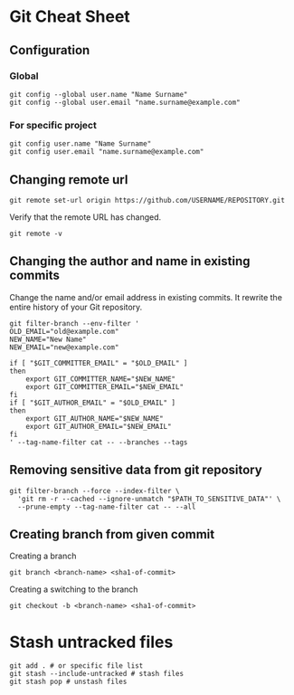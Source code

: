 # Git Cheat Sheet

## Configuration

### Global

```console
git config --global user.name "Name Surname"
git config --global user.email "name.surname@example.com"
```

### For specific project

```console
git config user.name "Name Surname"
git config user.email "name.surname@example.com"
```

## Changing remote url

```console
git remote set-url origin https://github.com/USERNAME/REPOSITORY.git
```

Verify that the remote URL has changed.

```
git remote -v
```

## Changing the author and name in existing commits

Change the name and/or email address in existing commits. It rewrite the entire history of your Git repository.

```console
git filter-branch --env-filter '
OLD_EMAIL="old@example.com"
NEW_NAME="New Name"
NEW_EMAIL="new@example.com"

if [ "$GIT_COMMITTER_EMAIL" = "$OLD_EMAIL" ]
then
    export GIT_COMMITTER_NAME="$NEW_NAME"
    export GIT_COMMITTER_EMAIL="$NEW_EMAIL"
fi
if [ "$GIT_AUTHOR_EMAIL" = "$OLD_EMAIL" ]
then
    export GIT_AUTHOR_NAME="$NEW_NAME"
    export GIT_AUTHOR_EMAIL="$NEW_EMAIL"
fi
' --tag-name-filter cat -- --branches --tags
```
## Removing sensitive data from git repository

```console
git filter-branch --force --index-filter \
  'git rm -r --cached --ignore-unmatch "$PATH_TO_SENSITIVE_DATA"' \
  --prune-empty --tag-name-filter cat -- --all
```

## Creating branch from given commit

Creating a branch

```console
git branch <branch-name> <sha1-of-commit>
```

Creating a switching to the branch

```console
git checkout -b <branch-name> <sha1-of-commit>
```

# Stash untracked files

```console
git add . # or specific file list
git stash --include-untracked # stash files
git stash pop # unstash files
```
